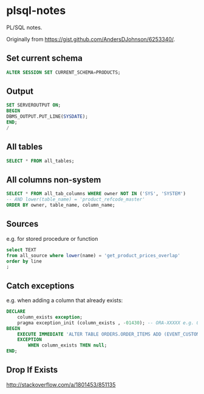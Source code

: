 # plsql-notes
PL/SQL notes.

Originally from https://gist.github.com/AndersDJohnson/6253340/.

## Set current schema
```sql
ALTER SESSION SET CURRENT_SCHEMA=PRODUCTS;
```

## Output
```sql
SET SERVEROUTPUT ON;
BEGIN
DBMS_OUTPUT.PUT_LINE(SYSDATE);
END;
/
```

## All tables
```sql
SELECT * FROM all_tables;
```

## All columns non-system
```sql
SELECT * FROM all_tab_columns WHERE owner NOT IN ('SYS', 'SYSTEM')
-- AND lower(table_name) = 'product_refcode_master'
ORDER BY owner, table_name, column_name;
```

## Sources
e.g. for stored procedure or function
```sql
select TEXT
from all_source where lower(name) = 'get_product_prices_overlap'
order by line
;
```

## Catch exceptions
e.g. when adding a column that already exists:
```sql
DECLARE
    column_exists exception;
    pragma exception_init (column_exists , -01430); -- ORA-XXXXX e.g. ORA-01430: column being added already exists in table
BEGIN
    EXECUTE IMMEDIATE 'ALTER TABLE ORDERS.ORDER_ITEMS ADD (EVENT_CUSTOMER_JUNS_NUMBER VARCHAR2(50))';
    EXCEPTION
        WHEN column_exists THEN null;
END;
```

## Drop If Exists

http://stackoverflow.com/a/1801453/851135
